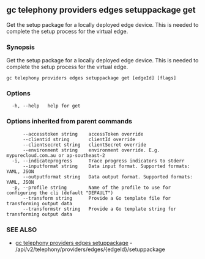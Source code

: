 ## gc telephony providers edges setuppackage get

Get the setup package for a locally deployed edge device. This is needed to complete the setup process for the virtual edge.

### Synopsis

Get the setup package for a locally deployed edge device. This is needed to complete the setup process for the virtual edge.

```
gc telephony providers edges setuppackage get [edgeId] [flags]
```

### Options

```
  -h, --help   help for get
```

### Options inherited from parent commands

```
      --accesstoken string    accessToken override
      --clientid string       clientId override
      --clientsecret string   clientSecret override
      --environment string    environment override. E.g. mypurecloud.com.au or ap-southeast-2
  -i, --indicateprogress      Trace progress indicators to stderr
      --inputformat string    Data input format. Supported formats: YAML, JSON
      --outputformat string   Data output format. Supported formats: YAML, JSON
  -p, --profile string        Name of the profile to use for configuring the cli (default "DEFAULT")
      --transform string      Provide a Go template file for transforming output data
      --transformstr string   Provide a Go template string for transforming output data
```

### SEE ALSO

* [gc telephony providers edges setuppackage](gc_telephony_providers_edges_setuppackage.html)	 - /api/v2/telephony/providers/edges/{edgeId}/setuppackage


